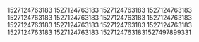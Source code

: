 1527124763183
1527124763183
1527124763183
1527124763183
1527124763183
1527124763183
1527124763183
1527124763183
1527124763183
1527124763183
1527124763183
1527124763183
1527124763183
1527124763183
15271247631831527497899331
